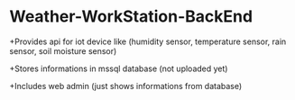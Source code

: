 # Weather-WorkStation-BackEnd
  +Provides api for iot device like (humidity sensor, temperature sensor, rain sensor, soil moisture sensor)

  +Stores informations in mssql database (not uploaded yet)

  +Includes web admin (just shows informations from database)

